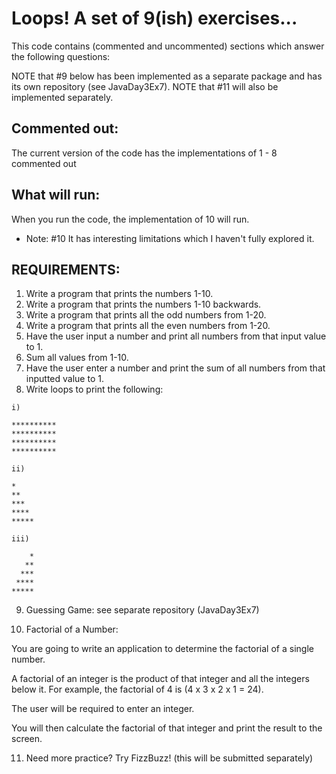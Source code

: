 # Loops! A set of 9(ish) exercises...

This code contains (commented and uncommented) sections which answer the following questions:

NOTE that #9 below has been implemented as a separate package and has its own repository (see JavaDay3Ex7).
NOTE that #11 will also be implemented separately.

## Commented out:
The current version of the code has the implementations of 1 - 8 commented out

## What will run:
When you run the code, the implementation of 10 will run. 
- Note: #10 It has interesting limitations which I haven't fully explored it.
 
## REQUIREMENTS: 

1. Write a program that prints the numbers 1-10.
2. Write a program that prints the numbers 1-10 backwards.
3. Write a program that prints all the odd numbers from 1-20.
4. Write a program that prints all the even numbers from 1-20.
5. Have the user input a number and print all numbers from that input value to 1.
6. Sum all values from 1-10.
7. Have the user enter a number and print the sum of all numbers from that inputted value to 1.
8. Write loops to print the following:
```
i)

**********
**********
**********
**********

ii)

*
**
***
****
*****

iii)

    *
   **
  ***
 ****
*****
```
9. Guessing Game: see separate repository (JavaDay3Ex7)

10. Factorial of a Number: 

You are going to write an application to determine the factorial of a single number.

A factorial of an integer is the product of that integer and all the integers below it. For example, the factorial of 4 is (4 x 3 x 2 x 1 = 24).

The user will be required to enter an integer.

You will then calculate the factorial of that integer and print the result to the screen.

11. Need more practice? Try FizzBuzz!  (this will be submitted separately)

